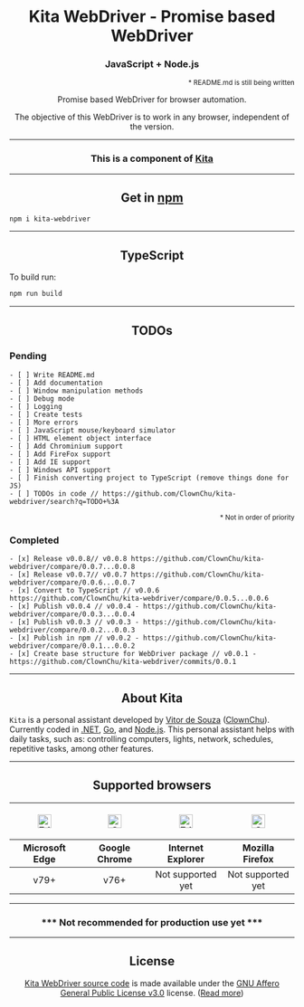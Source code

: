 <h1 align="center">Kita WebDriver - Promise based WebDriver</h1>
<h3 align="center">JavaScript + Node.js</h3>

<p align="right"><sup>* README.md is still being written</sup></p>

<p align="center">Promise based WebDriver for browser automation.</p>
<p align="center">The objective of this WebDriver is to work in any browser, independent of the version.</p>

<hr>

<h3 align="center">This is a component of <a href=#about-kita>Kita</a></h3>

<hr>

<h2 id="get-in-npm" align="center">Get in <a href="https://www.npmjs.com/package/kita-webdriver" target="_blank">npm</a></h2>

```bash
npm i kita-webdriver
```

<hr>

<h2 id="typescript" align="center">TypeScript</h2>

To build run:
```bash
npm run build
```

<hr>

<h2 id="todos" align="center">TODOs</h2>

<h3 id="pending">Pending</h3>

```objc
- [ ] Write README.md
- [ ] Add documentation
- [ ] Window manipulation methods
- [ ] Debug mode
- [ ] Logging
- [ ] Create tests
- [ ] More errors
- [ ] JavaScript mouse/keyboard simulator
- [ ] HTML element object interface
- [ ] Add Chrominium support
- [ ] Add FireFox support
- [ ] Add IE support
- [ ] Windows API support
- [ ] Finish converting project to TypeScript (remove things done for JS)
- [ ] TODOs in code // https://github.com/ClownChu/kita-webdriver/search?q=TODO+%3A
```

<p align="right"><sup>* Not in order of priority</sup></p>

<h3 id="completed">Completed</h3>

```objc
- [x] Release v0.0.8// v0.0.8 https://github.com/ClownChu/kita-webdriver/compare/0.0.7...0.0.8
- [x] Release v0.0.7// v0.0.7 https://github.com/ClownChu/kita-webdriver/compare/0.0.6...0.0.7
- [x] Convert to TypeScript // v0.0.6 https://github.com/ClownChu/kita-webdriver/compare/0.0.5...0.0.6
- [x] Publish v0.0.4 // v0.0.4 - https://github.com/ClownChu/kita-webdriver/compare/0.0.3...0.0.4
- [x] Publish v0.0.3 // v0.0.3 - https://github.com/ClownChu/kita-webdriver/compare/0.0.2...0.0.3
- [x] Publish in npm // v0.0.2 - https://github.com/ClownChu/kita-webdriver/compare/0.0.1...0.0.2
- [x] Create base structure for WebDriver package // v0.0.1 - https://github.com/ClownChu/kita-webdriver/commits/0.0.1
```

<hr>

<h2 align="center" id="about-kita">About Kita</h2>
<div>
    <code>Kita</code> is a personal assistant developed by <a href="https://www.linkedin.com/in/vitor-de-souza-software"  target="_blank">Vitor de Souza</a> (<a href="htps://github.com/ClownChu" target="_blank">ClownChu</a>). Currently coded in <a href="https://dotnet.microsoft.com" target="_blank">.NET</a>, <a href="https://golang.org" target="_blank">Go</a>, and <a href="https://nodejs.org" target="_blank">Node.js</a>. This personal assistant helps with daily tasks, such as: controlling computers, lights, network, schedules, repetitive tasks, among other features.
</div>

<hr>

<h2 align="center" id="supported-browser">Supported browsers</h2>
<table align="center">
    <thead>
        <tr>
            <th>
                <figure>
                    <img src="https://raw.githubusercontent.com/alrra/browser-logos/master/src/edge/edge_48x48.png" alt="Edge" width="24px" height="24px" />
                </figure>
            </th>
            <th>
                <figure>
                    <img src="https://raw.githubusercontent.com/alrra/browser-logos/master/src/chrome/chrome_48x48.png" alt="Chrome" width="24px" height="24px" />
                </figure>
            </th>
            <th>
                <figure>
                    <img src="https://raw.githubusercontent.com/alrra/browser-logos/4.1.0/internet-explorer/internet-explorer_48x48.png" alt="Edge" width="24px" height="24px" />
                </figure>
            </th>
            <th>
                <figure>
                    <img src="https://raw.githubusercontent.com/alrra/browser-logos/master/src/firefox/firefox_48x48.png" alt="Chrome" width="24px" height="24px" />
                </figure>
            </th>
        </tr>
        <tr>
            <th align="center">Microsoft Edge</th>
            <th align="center">Google Chrome</th>
            <th align="center">Internet Explorer</th>
            <th align="center">Mozilla Firefox</th>
        </tr>
    </thead>
    <tbody>
        <tr>
            <td align="center">v79+</td>
            <td align="center">v76+</td>
            <td align="center">Not supported yet</td>
            <td align="center">Not supported yet</td>
        </tr>
    </tbody>
</table>

<hr>

<div align="center">
    <h3>*** Not recommended for production use yet ***</h3>
</div>

<hr>

<h2 align="center" id="license">License</h2>
<div align="center">
    <a href="https://github.com/ClownChu/kita-webdriver" target="_blank">Kita WebDriver source code</a> is made available under the <a href="https://www.gnu.org/licenses/agpl-3.0.en.html" target="_blank">GNU Affero General Public License v3.0</a> license. (<a href="https://choosealicense.com/licenses/agpl-3.0/" target="_blank">Read more</a>)
</div>
